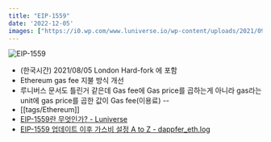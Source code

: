 ```yaml
---
title: "EIP-1559"
date: '2022-12-05'
images: ["https://i0.wp.com/www.luniverse.io/wp-content/uploads/2021/09/after-eip-1559.png?resize=768%2C439&ssl=1"]
---
```

![EIP-1559](https://i0.wp.com/www.luniverse.io/wp-content/uploads/2021/09/after-eip-1559.png?resize=768%2C439&ssl=1)
- (한국시간) 2021/08/05 London Hard-fork 에 포함
- Ethereum gas fee 지불 방식 개선
- 루니버스 문서도 틀린거 같은데 Gas fee에 Gas price를 곱하는게 아니라 gas라는 unit에 gas price를 곱한 값이 Gas fee(이용료)
--
- [[tags/Ethereum]]
- [EIP-1559란 무엇인가? - Luniverse](https://luniverse.io/2021/09/16/what-is-eip-1559)
- [EIP-1559 업데이트 이후 가스비 설정 A to Z - dappfer_eth.log](https://velog.io/@dappfer_eth/%EA%B0%80%EC%8A%A4%EB%B9%84-%EC%84%A4%EC%A0%95-A-to-Z)